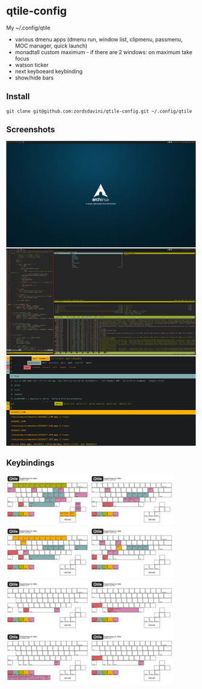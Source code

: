 # qtile-config
My ~/.config/qtile

* various dmenu apps (dmenu run, window list, clipmenu, passmenu, MOC manager, quick launch)
* monadtall custom maximum - if there are 2 windows: on maximum take focus
* watson ticker
* next keyboeard keybinding
* show/hide bars

## Install

```
git clone git@github.com:zordsdavini/qtile-config.git ~/.config/qtile
```

## Screenshots

![Screenshot (empty)](https://github.com/zordsdavini/qtile-config/raw/master/screenshots/20200325_2220.png)
![Screenshot (3 st with ViM, ranger, htop in Monadtall)](https://github.com/zordsdavini/qtile-config/raw/master/screenshots/20200325_2219.png)
![dmenu helpers](https://github.com/zordsdavini/qtile-config/raw/master/screenshots/dmenu.png)

## Keybindings

<p><a target="_blank" rel="noopener noreferrer" href="https://github.com/zordsdavini/qtile-config/raw/master/screenshots/keys/mod4__.png"><img src="https://github.com/zordsdavini/qtile-config/raw/master/screenshots/keys/mod4__.png" alt="<M> keys" width="220px"></a>
<a target="_blank" rel="noopener noreferrer" href="https://github.com/zordsdavini/qtile-config/raw/master/screenshots/keys/mod4-mod1__.png"><img src="https://github.com/zordsdavini/qtile-config/raw/master/screenshots/keys/mod4-mod1__.png" alt="<M-A> keys" width="220px"></a>
<a target="_blank" rel="noopener noreferrer" href="https://github.com/zordsdavini/qtile-config/raw/master/screenshots/keys/mod4-shift__.png"><img src="https://github.com/zordsdavini/qtile-config/raw/master/screenshots/keys/mod4-shift__.png" alt="<M-S> keys" width="220px"></a>
<a target="_blank" rel="noopener noreferrer" href="https://github.com/zordsdavini/qtile-config/raw/master/screenshots/keys/mod4-control__.png"><img src="https://github.com/zordsdavini/qtile-config/raw/master/screenshots/keys/mod4-control__.png" alt="<M-C> keys" width="220px"></a>
<a target="_blank" rel="noopener noreferrer" href="https://github.com/zordsdavini/qtile-config/raw/master/screenshots/keys/mod1__.png"><img src="https://github.com/zordsdavini/qtile-config/raw/master/screenshots/keys/mod1__.png" alt="<A> keys" width="220px"></a>
<a target="_blank" rel="noopener noreferrer" href="https://github.com/zordsdavini/qtile-config/raw/master/screenshots/keys/mod1-shift__.png"><img src="https://github.com/zordsdavini/qtile-config/raw/master/screenshots/keys/mod1-shift__.png" alt="<A-S> keys" width="220px"></a>
<a target="_blank" rel="noopener noreferrer" href="https://github.com/zordsdavini/qtile-config/raw/master/screenshots/keys/__.png"><img src="https://github.com/zordsdavini/qtile-config/raw/master/screenshots/keys/__.png" alt="No keys" width="220px"></a>
<a target="_blank" rel="noopener noreferrer" href="https://github.com/zordsdavini/qtile-config/raw/master/screenshots/keys/shift__.png"><img src="https://github.com/zordsdavini/qtile-config/raw/master/screenshots/keys/shift__.png" alt="<S> keys" width="220px"></a></p>
